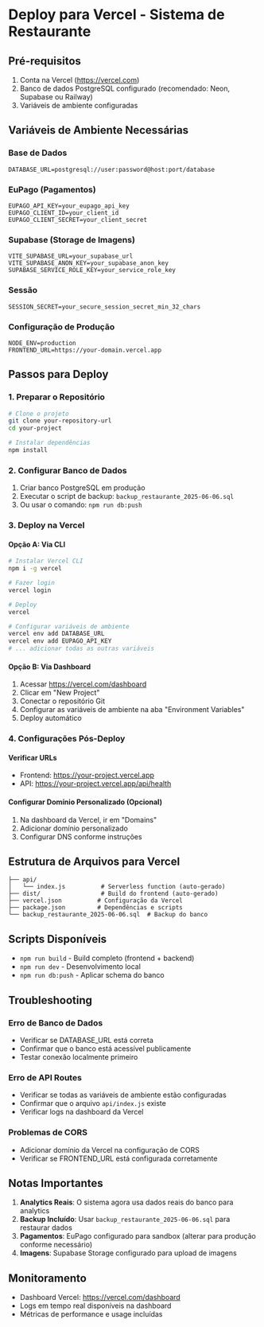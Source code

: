 # Deploy para Vercel - Sistema de Restaurante

## Pré-requisitos
1. Conta na Vercel (https://vercel.com)
2. Banco de dados PostgreSQL configurado (recomendado: Neon, Supabase ou Railway)
3. Variáveis de ambiente configuradas

## Variáveis de Ambiente Necessárias

### Base de Dados
```
DATABASE_URL=postgresql://user:password@host:port/database
```

### EuPago (Pagamentos)
```
EUPAGO_API_KEY=your_eupago_api_key
EUPAGO_CLIENT_ID=your_client_id
EUPAGO_CLIENT_SECRET=your_client_secret
```

### Supabase (Storage de Imagens)
```
VITE_SUPABASE_URL=your_supabase_url
VITE_SUPABASE_ANON_KEY=your_supabase_anon_key
SUPABASE_SERVICE_ROLE_KEY=your_service_role_key
```

### Sessão
```
SESSION_SECRET=your_secure_session_secret_min_32_chars
```

### Configuração de Produção
```
NODE_ENV=production
FRONTEND_URL=https://your-domain.vercel.app
```

## Passos para Deploy

### 1. Preparar o Repositório
```bash
# Clone o projeto
git clone your-repository-url
cd your-project

# Instalar dependências
npm install
```

### 2. Configurar Banco de Dados
1. Criar banco PostgreSQL em produção
2. Executar o script de backup: `backup_restaurante_2025-06-06.sql`
3. Ou usar o comando: `npm run db:push`

### 3. Deploy na Vercel

#### Opção A: Via CLI
```bash
# Instalar Vercel CLI
npm i -g vercel

# Fazer login
vercel login

# Deploy
vercel

# Configurar variáveis de ambiente
vercel env add DATABASE_URL
vercel env add EUPAGO_API_KEY
# ... adicionar todas as outras variáveis
```

#### Opção B: Via Dashboard
1. Acessar https://vercel.com/dashboard
2. Clicar em "New Project"
3. Conectar o repositório Git
4. Configurar as variáveis de ambiente na aba "Environment Variables"
5. Deploy automático

### 4. Configurações Pós-Deploy

#### Verificar URLs
- Frontend: https://your-project.vercel.app
- API: https://your-project.vercel.app/api/health

#### Configurar Domínio Personalizado (Opcional)
1. Na dashboard da Vercel, ir em "Domains"
2. Adicionar domínio personalizado
3. Configurar DNS conforme instruções

## Estrutura de Arquivos para Vercel

```
├── api/
│   └── index.js          # Serverless function (auto-gerado)
├── dist/                 # Build do frontend (auto-gerado)
├── vercel.json          # Configuração da Vercel
├── package.json         # Dependências e scripts
└── backup_restaurante_2025-06-06.sql  # Backup do banco
```

## Scripts Disponíveis

- `npm run build` - Build completo (frontend + backend)
- `npm run dev` - Desenvolvimento local
- `npm run db:push` - Aplicar schema do banco

## Troubleshooting

### Erro de Banco de Dados
- Verificar se DATABASE_URL está correta
- Confirmar que o banco está acessível publicamente
- Testar conexão localmente primeiro

### Erro de API Routes
- Verificar se todas as variáveis de ambiente estão configuradas
- Confirmar que o arquivo `api/index.js` existe
- Verificar logs na dashboard da Vercel

### Problemas de CORS
- Adicionar domínio da Vercel na configuração de CORS
- Verificar se FRONTEND_URL está configurada corretamente

## Notas Importantes

1. **Analytics Reais**: O sistema agora usa dados reais do banco para analytics
2. **Backup Incluído**: Usar `backup_restaurante_2025-06-06.sql` para restaurar dados
3. **Pagamentos**: EuPago configurado para sandbox (alterar para produção conforme necessário)
4. **Imagens**: Supabase Storage configurado para upload de imagens

## Monitoramento

- Dashboard Vercel: https://vercel.com/dashboard
- Logs em tempo real disponíveis na dashboard
- Métricas de performance e usage incluídas